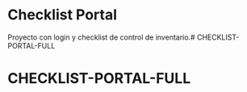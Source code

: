# Checklist Portal

Proyecto con login y checklist de control de inventario.# CHECKLIST-PORTAL-FULL
# CHECKLIST-PORTAL-FULL

